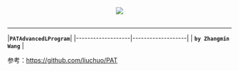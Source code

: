 <div align="center">
  <img src="https://www.patest.cn/p/images/course/test08.jpg"><br><br>
</div>

----------

|**`PATAdvancedLProgram`**|
|-------------------|-------------------|
| **`by Zhangmin Wang`** | 

参考：https://github.com/liuchuo/PAT
